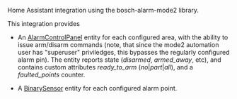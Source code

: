 Home Assistant integration using the bosch-alarm-mode2 library.

This integration provides
- An [AlarmControlPanel](https://developers.home-assistant.io/docs/core/entity/alarm-control-panel/)
entity for each configured area, with the ability to issue arm/disarm commands
(note, that since the mode2 automation user has "superuser" priviledges, this bypasses the regularly
configured alarm pin). The entity reports state (*disarmed*, *armed_away*, etc), and
contains custom attributes *ready_to_arm* (*no*|*part*|*all*), and a *faulted_points* counter.

- A [BinarySensor](https://developers.home-assistant.io/docs/core/entity/binary-sensor) entity for each configured alarm point.
